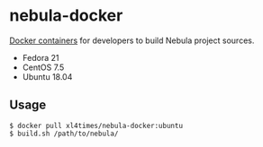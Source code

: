 # nebula-docker

[Docker containers](https://cloud.docker.com/repository/docker/xl4times/nebula-docker) for developers to build Nebula project sources.

- Fedora 21
- CentOS 7.5
- Ubuntu 18.04

## Usage

    $ docker pull xl4times/nebula-docker:ubuntu
    $ build.sh /path/to/nebula/

